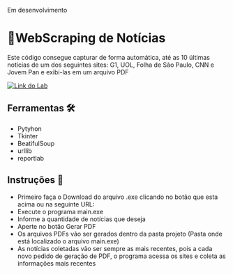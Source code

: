Em desenvolvimento
# 📰WebScraping de Notícias

Este código consegue capturar de forma automática, até as 10 últimas notícias de um dos seguintes sites: G1, UOL, Folha de São Paulo, CNN e Jovem Pan e exibi-las em um arquivo PDF

[![Link do Lab](https://img.shields.io/badge/Clique%20Aqui%20%20para%20baixar%20%20o%20%20execut%C3%A1vel-808080?style=for-the-badge)](https://web.dio.me/lab/desafio-de-projeto-contribuindo-em-um-projeto-open-source-no-github/learning/913f26fd-1018-4643-b59a-6356ea77dc2e)

## Ferramentas 🛠️
 - Pytyhon
 - Tkinter
 - BeatifulSoup
 - urllib
 - reportlab

## Instruções 📄
 - Primeiro faça o Download do arquivo .exe clicando no botão que esta acima ou na seguinte URL:
 - Execute o programa main.exe
 - Informe a quantidade de notícias que deseja
 - Aperte no botão Gerar PDF
 - Os arquivos PDFs vão ser gerados dentro da pasta projeto (Pasta onde está localizado o arquivo main.exe)
 - As notícias coletadas vão ser sempre as mais recentes, pois a cada novo pedido de geração de PDF, o programa acessa os sites e coleta as informações mais recentes
